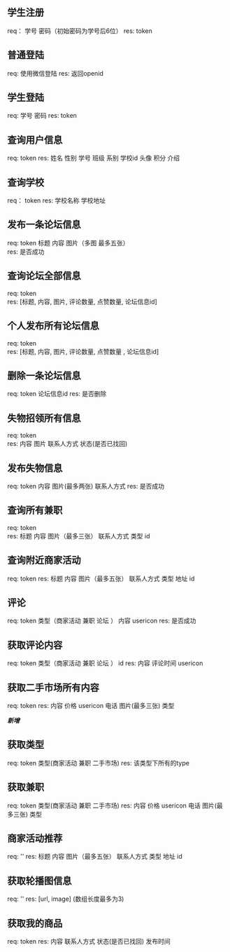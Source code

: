 ## 学生注册
req：  学号   密码（初始密码为学号后6位）
res:   token

## 普通登陆
req:   使用微信登陆 
res:   返回openid

## 学生登陆
req:   学号   密码
res:   token

## 查询用户信息
req:   token
res:   姓名   性别   学号   班级   系别   学校id  头像  积分  介绍

## 查询学校
req：   token
res:   学校名称   学校地址

##  发布一条论坛信息
req:   token   标题   内容   图片（多图  最多五张）  
res:   是否成功

##  查询论坛全部信息
req:   token   
res:   [标题, 内容, 图片, 评论数量, 点赞数量, 论坛信息id]

##  个人发布所有论坛信息
req:   token   
res:   [标题, 内容, 图片, 评论数量, 点赞数量 , 论坛信息id]

##  删除一条论坛信息
req:   token   论坛信息id
res:   是否删除

##  失物招领所有信息
req:   token   
res:   内容   图片  联系人方式  状态(是否已找回)

##  发布失物信息
req:   token  内容   图片(最多两张)   联系人方式 
res:   是否成功

##  查询所有兼职
req:   token  
res:   标题  内容   图片（最多三张）  联系人方式   类型   id

##  查询附近商家活动
req:  token
res:  标题   内容   图片（最多五张）  联系人方式   类型   地址   id

##  评论
req:  token  类型（商家活动 兼职 论坛 ） 内容   usericon
res:  是否成功 

##  获取评论内容
req:  token  类型（商家活动 兼职 论坛 ） id
res:  内容   评论时间  usericon


##  获取二手市场所有内容
req:  token
res:  内容  价格  usericon 电话  图片(最多三张)  类型 


***新增***

##  获取类型
req:  token  类型(商家活动   兼职   二手市场)
res:  该类型下所有的type 

##  获取兼职
req:  token  类型(商家活动   兼职   二手市场)
res:  内容  价格  usericon 电话  图片(最多三张)  类型 

## 商家活动推荐
req:  ''
res:  标题   内容   图片（最多五张）  联系人方式   类型   地址   id

## 获取轮播图信息
req:  ''
res:  [url, image] (数组长度最多为3)  

## 获取我的商品
req: token 
res: 内容  联系人方式  状态(是否已找回)  发布时间 

